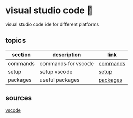 <!-- omit in toc -->
# visual studio code 🥸

visual studio code ide for different platforms

<!-- omit in toc -->
## topics

| section | description | link |
|--- |--- |--- |
| commands | commands for vscode | [commands](commands.md) |
| setup | setup vscode | [setup](setup.md) |
| packages | useful packages | [packages](packages.md) |

## sources

[vscode](https://code.visualstudio.com/)
